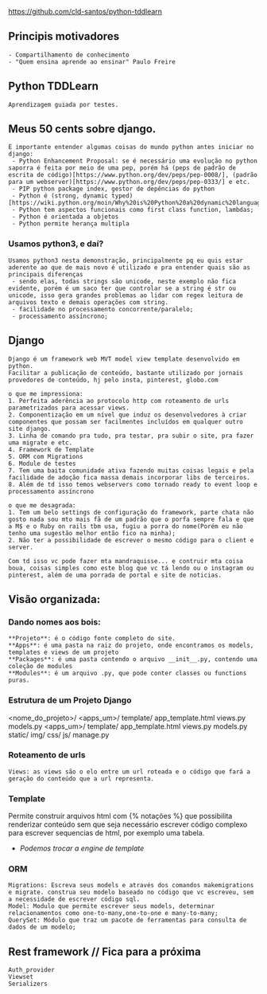 https://github.com/cld-santos/python-tddlearn

## Principis motivadores
    - Compartilhamento de conhecimento
    - "Quem ensina aprende ao ensinar" Paulo Freire

## Python TDDLearn
    Aprendizagem guiada por testes.

## Meus 50 cents sobre django.

    É importante entender algumas coisas do mundo python antes iniciar no django:
     - Python Enhancement Proposal: se é necessário uma evolução no python saporra é feita por meio de uma pep, porém há (peps de padrão de escrita de código)[https://www.python.org/dev/peps/pep-0008/], (padrão para um webserver)[https://www.python.org/dev/peps/pep-0333/] e etc.
     - PIP python package index, gestor de depências do python
     - Python é (strong, dynamic typed)[https://wiki.python.org/moin/Why%20is%20Python%20a%20dynamic%20language%20and%20also%20a%20strongly%20typed%20language];
     - Python tem aspectos funcionais como first class function, lambdas;
     - Python é orientada a objetos
     - Python permite herança multipla

### Usamos python3, e daí?
    Usamos python3 nesta demonstração, principalmente pq eu quis estar aderente ao que de mais novo é utilizado e pra entender quais são as principais diferenças
     - sendo elas, todas strings são unicode, neste exemplo não fica evidente, porém é um saco ter que controlar se a string é str ou unicode, isso gera grandes problemas ao lidar com regex leitura de arquivos texto e demais operações com string.
     - facilidade no processamento concorrente/paralelo;
     - processamento assíncrono;

## Django
    Django é um framework web MVT model view template desenvolvido em python.
    Facilitar a publicação de conteúdo, bastante utilizado por jornais provedores de conteúdo, hj pelo insta, pinterest, globo.com

    o que me impressiona:
    1. Perfeita aderência ao protocolo http com roteamento de urls parametrizados para acessar views.
    2. Componentização em um nível que induz os desenvolvedores à criar componentes que possam ser facilmentes incluídos em qualquer outro site django.
    3. Linha de comando pra tudo, pra testar, pra subir o site, pra fazer uma migrate e etc.
    4. Framework de Template
    5. ORM com Migrations
    6. Module de testes
    7. Tem uma baita comunidade ativa fazendo muitas coisas legais e pela facilidade de adoção fica massa demais incorporar libs de terceiros.
    8. Além de td isso temos webservers como tornado ready to event loop e processamento assíncrono

    o que me desagrada:
    1. Tem um belo settings de configuração do framework, parte chata não gosto nada sou mto mais fã de um padrão que o porfa sempre fala e que a M$ e o Ruby on rails tbm usa, fugiu a porra do nome(Porém eu não tenho uma sugestão melhor então fico na minha);
    2. Não ter a possibilidade de escrever o mesmo código para o client e server.

    Com td isso vc pode fazer mta mandraquisse... e contruir mta coisa boua, coisas simples como este blog que vc tá lendo ou o instagram ou pinterest, além de uma porrada de portal e site de noticias.

## Visão organizada:

### Dando nomes aos bois:
    **Projeto**: é o código fonte completo do site.
    **Apps**: é uma pasta na raiz do projeto, onde encontramos os models, templates e views de um projeto
    **Packages**: é uma pasta contendo o arquivo __init__.py, contendo uma coleção de modules
    **Modules**: é um arquivo .py, que pode conter classes ou functions puras.

### Estrutura de um Projeto Django
<nome_do_projeto>/
    <apps_um>/
        template/
            app_template.html
        views.py
        models.py
    <apps_um>/
        template/
            app_template.html
        views.py
        models.py
    static/
        img/
        css/
        js/
    manage.py

### Roteamento de urls
    Views: as views são o elo entre um url roteada e o código que fará a geração do conteúdo que a url representa.

### Template
Permite construir arquivos html com {% notações %} que possibilita renderizar conteúdo sem que seja necessário escrever código complexo para escrever sequencias de html, por exemplo uma tabela.
 - *Podemos trocar a engine de template*

### ORM
    Migrations: Escreva seus models e através dos comandos makemigrations e migrate. construa seu modelo baseado no código que vc escreveu, sem a necessidade de escrever código sql.
    Model: Modulo que permite escrever seus models, determinar relacionamentos como one-to-many,one-to-one e many-to-many;
    QuerySet: Módulo que traz um pacote de ferramentas para consulta de dados de um modelo;


## Rest framework      // Fica para a próxima
    Auth_provider
    Viewset
    Serializers

